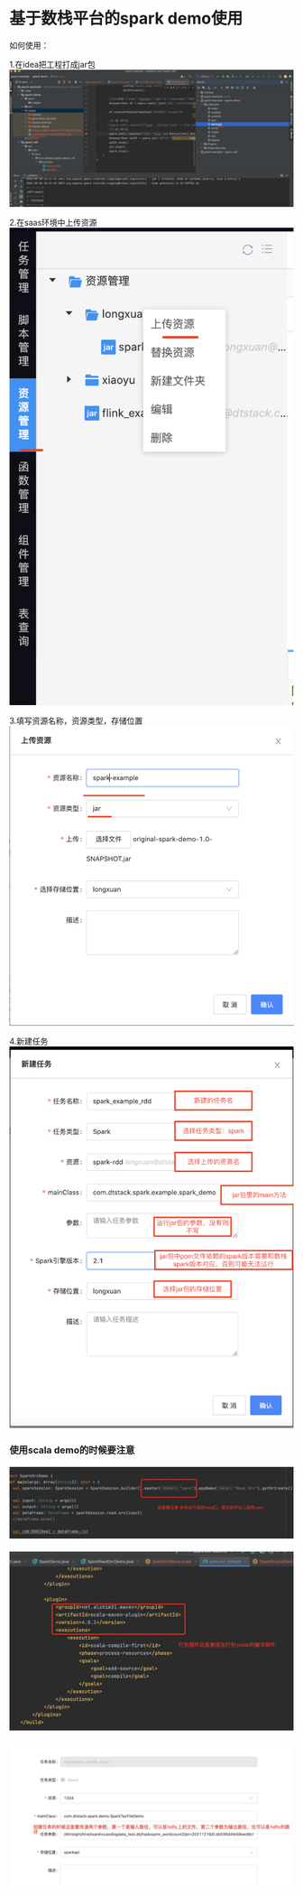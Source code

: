 基于数栈平台的spark demo使用
============
如何使用：<br>

1.在idea把工程打成jar包
![img.png](docs/images/img1.png)

2.在saas环境中上传资源
![ima.png](docs/images/img2.png)

3.填写资源名称，资源类型，存储位置
![ima.png](docs/images/img3.png)

4.新建任务
![ima.png](docs/images/img4.png)


### 使用scala demo的时候要注意
#### ![ima.png](docs/images/spark1.png)
#### ![ima.png](docs/images/spark2.png)
#### ![ima.png](docs/images/spark3.png)
